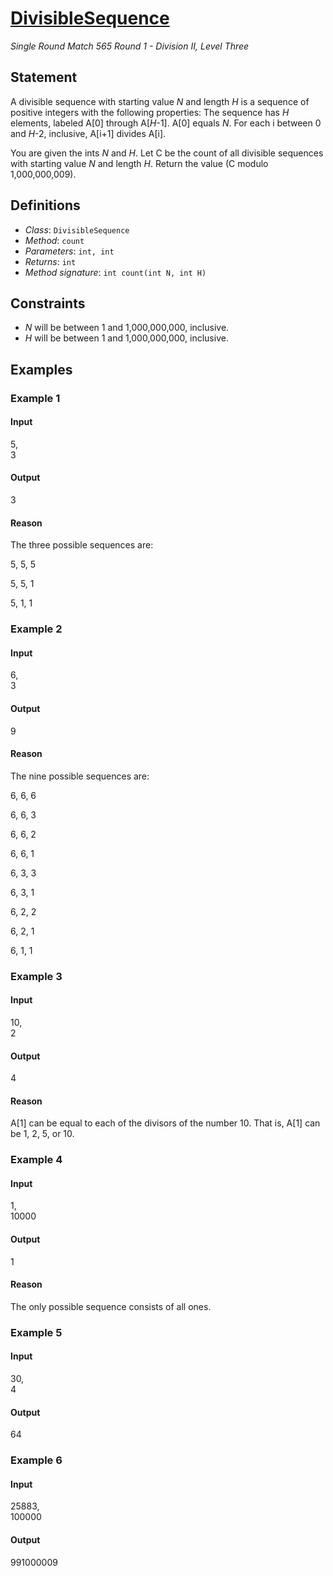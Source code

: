 # [DivisibleSequence](http://community.topcoder.com/tc?module=ProblemDetail&rd=15187&pm=12274)
*Single Round Match 565 Round 1 - Division II, Level Three*

## Statement
A divisible sequence with starting value *N* and length *H* is a sequence of positive integers with the following properties:
The sequence has *H* elements, labeled A[0] through A[*H*-1].
A[0] equals *N*.
For each i between 0 and *H*-2, inclusive, A[i+1] divides A[i].

You are given the ints *N* and *H*.
Let C be the count of all divisible sequences with starting value *N* and length *H*.
Return the value (C modulo 1,000,000,009).

## Definitions
- *Class*: `DivisibleSequence`
- *Method*: `count`
- *Parameters*: `int, int`
- *Returns*: `int`
- *Method signature*: `int count(int N, int H)`

## Constraints
- *N* will be between 1 and 1,000,000,000, inclusive.
- *H* will be between 1 and 1,000,000,000, inclusive.

## Examples
### Example 1
#### Input
<c>5,<br />3</c>
#### Output
<c>3</c>
#### Reason
The three possible sequences are:

5, 5, 5

5, 5, 1

5, 1, 1

### Example 2
#### Input
<c>6,<br />3</c>
#### Output
<c>9</c>
#### Reason
The nine possible sequences are:

6, 6, 6

6, 6, 3

6, 6, 2

6, 6, 1

6, 3, 3

6, 3, 1

6, 2, 2

6, 2, 1

6, 1, 1

### Example 3
#### Input
<c>10,<br />2</c>
#### Output
<c>4</c>
#### Reason
A[1] can be equal to each of the divisors of the number 10. That is, A[1] can be 1, 2, 5, or 10.

### Example 4
#### Input
<c>1,<br />10000</c>
#### Output
<c>1</c>
#### Reason
The only possible sequence consists of all ones.

### Example 5
#### Input
<c>30,<br />4</c>
#### Output
<c>64</c>
### Example 6
#### Input
<c>25883,<br />100000</c>
#### Output
<c>991000009</c>

